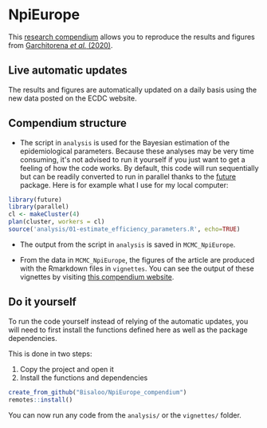 # NpiEurope

This [research compendium](https://doi.org/10.1080/00031305.2017.1375986) allows
you to reproduce the results and figures from 
[Garchitorena *et al.* (2020)](https://doi.org/10.1101/2020.08.17.20174821).

## Live automatic updates

The results and figures are automatically updated on a daily basis using the new
data posted on the ECDC website.

## Compendium structure

- The script in `analysis` is used for the Bayesian estimation of the 
epidemiological parameters. Because these analyses may be very time consuming,
it's not advised to run it yourself if you just want to get a feeling of how
the code works. By default, this code will run sequentially but can be readily
converted to run in parallel thanks to the 
[future](https://cran.r-project.org/package=future) package. Here is for example
what I use for my local computer:

```r
library(future)
library(parallel)
cl <- makeCluster(4)
plan(cluster, workers = cl)
source('analysis/01-estimate_efficiency_parameters.R', echo=TRUE)
```

- The output from the script in `analysis` is saved in `MCMC_NpiEurope`.

- From the data in `MCMC_NpiEurope`, the figures of the article are produced 
with the Rmarkdown files in `vignettes`. You can see the output of these
vignettes by visiting 
[this compendium website](https://bisaloo.github.io/NpiEurope_compendium).

## Do it yourself

To run the code yourself instead of relying of the automatic updates, you will
need to first install the functions defined here as well as the package
dependencies.

This is done in two steps:

1. Copy the project and open it
1. Install the functions and dependencies

```r
create_from_github("Bisaloo/NpiEurope_compendium")
remotes::install()
```

You can now run any code from the `analysis/` or the `vignettes/` folder.
